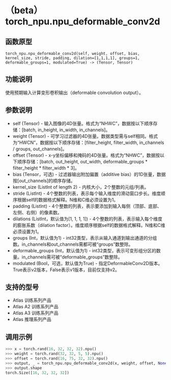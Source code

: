 # （beta）torch_npu.npu_deformable_conv2d

## 函数原型

```
torch_npu.npu_deformable_conv2d(self, weight, offset, bias, kernel_size, stride, padding, dilation=[1,1,1,1], groups=1, deformable_groups=1, modulated=True) -> (Tensor, Tensor)
```

## 功能说明

使用预期输入计算变形卷积输出（deformable convolution output）。

## 参数说明

- self (Tensor) - 输入图像的4D张量。格式为“NHWC”，数据按以下顺序存储：[batch, in_height, in_width, in_channels]。
- weight (Tensor) - 可学习过滤器的4D张量。数据类型需与self相同。格式为“HWCN”，数据按以下顺序存储：[filter_height, filter_width, in_channels / groups, out_channels]。
- offset (Tensor) - x-y坐标偏移和掩码的4D张量。格式为“NHWC”，数据按以下顺序存储：[batch, out_height, out_width, deformable_groups \* filter_height \* filter_width \* 3]。
- bias (Tensor，可选) - 过滤器输出附加偏置（additive bias）的1D张量，数据按[out_channels]的顺序存储。
- kernel_size (ListInt of length 2) - 内核大小，2个整数的元组/列表。
- stride (ListInt) - 4个整数的列表，表示每个输入维度的滑动窗口步长。维度顺序根据self的数据格式解释。N维和C维必须设置为1。
- padding (ListInt) - 4个整数的列表，表示要添加到输入每侧（顶部、底部、左侧、右侧）的像素数。
- dilations (ListInt，默认值为[1, 1, 1, 1]) - 4个整数的列表，表示输入每个维度的膨胀系数（dilation factor）。维度顺序根据self的数据格式解释。N维和C维必须设置为1。
- groups (Int，默认值为1) - int32类型，表示从输入通道到输出通道的分组数。in_channels和out_channels需都可被“groups”数整除。
- deformable_groups (Int，默认值为1) - int32类型，表示可变形组分区的数量。in_channels需可被“deformable_groups”数整除。
- modulated (Bool，可选，默认值为True) - 指定DeformableConv2D版本。True表示v2版本，False表示v1版本，目前仅支持v2。

## 支持的型号

- <term>Atlas 训练系列产品</term>
- <term>Atlas A2 训练系列产品</term>
- <term>Atlas A3 训练系列产品</term>
- <term>Atlas 推理系列产品</term>

## 调用示例

```python
>>> x = torch.rand(16, 32, 32, 32).npu()
>>> weight = torch.rand(32, 32, 5, 5).npu()
>>> offset = torch.rand(16, 75, 32, 32).npu()
>>> output, _ = torch_npu.npu_deformable_conv2d(x, weight, offset, None, kernel_size=[5, 5], stride = [1, 1, 1, 1], padding = [2, 2, 2, 2])
>>> output.shape
torch.Size([16, 32, 32, 32])
```

